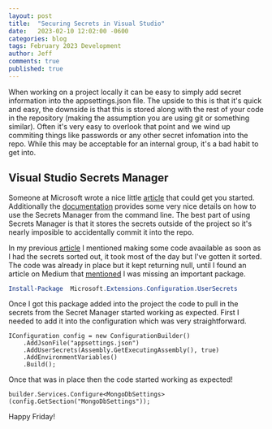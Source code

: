 ```yaml
---
layout: post
title:  "Securing Secrets in Visual Studio"
date:   2023-02-10 12:02:00 -0600
categories: blog
tags: February 2023 Development
author: Jeff
comments: true
published: true
---
```

When working on a project locally it can be easy to simply add secret information into the appsettings.json file. The upside to this is that it's quick and easy, the downside is that this is stored along with the rest of your code in the repository (making the assumption you are using git or something similar). Often it's very easy to overlook that point and we wind up commiting things like passwords or any other secret infomation into the repo. While this may be acceptable for an internal group, it's a bad habit to get into.

## Visual Studio Secrets Manager

Someone at Microsoft wrote a nice little [article](https://devblogs.microsoft.com/premier-developer/managing-cloud-ready-net-app-secrets-in-visual-studio/) that could get you started. Additionally the [documentation](https://learn.microsoft.com/en-us/aspnet/core/security/app-secrets?view=aspnetcore-7.0&tabs=windows) provides some very nice details on how to use the Secrets Manager from the command line. The best part of using Secrets Manager is that it stores the secrets outside of the project so it's nearly imposible to accidentally commit it into the repo.

In my previous [article](_posts\2023-02-09-a-mongodb-repository-framework-design.md) I mentioned making some code avaailable as soon as I had the secrets sorted out, it took most of the day but I've gotten it sorted. The code was already in place but it kept returning null, until I found an article on Medium that [mentioned](https://dotnetcoretutorials.com/2022/04/28/using-user-secrets-configuration-in-net/) I was missing an important package.

```powershell
Install-Package  Microsoft.Extensions.Configuration.UserSecrets
```

Once I got this package added into the project the code to pull in the secrets from the Secret Manager started working as expected. First I needed to add it into the configuration which was very straightforward.

```c-sharp
IConfiguration config = new ConfigurationBuilder()
    .AddJsonFile("appsettings.json")
    .AddUserSecrets(Assembly.GetExecutingAssembly(), true)
    .AddEnvironmentVariables()
    .Build();
```

Once that was in place then the code started working as expected!

```c-sharp
builder.Services.Configure<MongoDbSettings>(config.GetSection("MongoDbSettings"));
```

Happy Friday!
